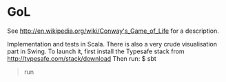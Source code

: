 GoL
===
See http://en.wikipedia.org/wiki/Conway's_Game_of_Life for a description.

Implementation and tests in Scala.
There is also a very crude visualisation part in Swing.
To launch it, first install the Typesafe stack from http://typesafe.com/stack/download
Then run:
$ sbt
> run